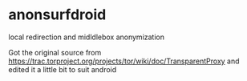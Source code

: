 # anonsurfdroid
local redirection and midldlebox anonymization

Got the original source from https://trac.torproject.org/projects/tor/wiki/doc/TransparentProxy and edited it a little bit to suit android
